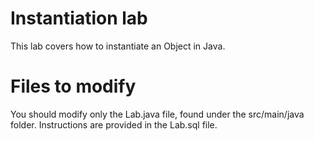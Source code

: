 # Instantiation lab
This lab covers how to instantiate an Object in Java.
# Files to modify
You should modify only the Lab.java file, found under the src/main/java folder.
Instructions are provided in the Lab.sql file.
